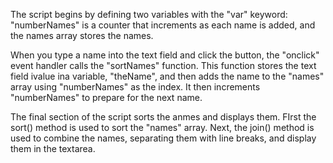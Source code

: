 The script begins by defining two variables with the "var" keyword: "numberNames" is a counter that increments as each name is added, and the names array stores the names.

When you type a name into the text field and click the button, the "onclick" event handler calls the "sortNames" function. This function stores the text field ivalue ina variable, "theName", and then adds the name to the "names" array using "numberNames" as the index. It then increments "numberNames" to prepare for the next name.

The final section of the script sorts the anmes and displays them. FIrst the sort() method is used to sort the "names" array. Next, the join() method is used to combine the names, separating them with line breaks, and display them in the textarea. 
 